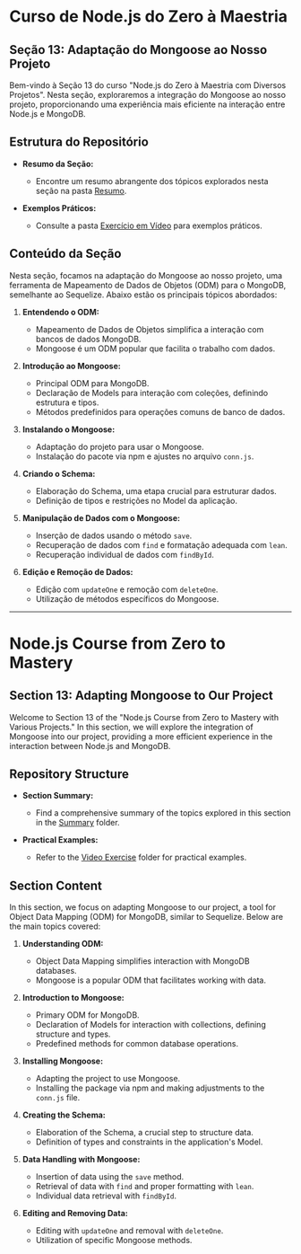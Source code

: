 # Curso de Node.js do Zero à Maestria

## Seção 13: Adaptação do Mongoose ao Nosso Projeto

Bem-vindo à Seção 13 do curso "Node.js do Zero à Maestria com Diversos Projetos". Nesta seção, exploraremos a integração do Mongoose ao nosso projeto, proporcionando uma experiência mais eficiente na interação entre Node.js e MongoDB.

## Estrutura do Repositório

- **Resumo da Seção:**
  - Encontre um resumo abrangente dos tópicos explorados nesta seção na pasta [Resumo](./RESUMO/).

- **Exemplos Práticos:**
  - Consulte a pasta [Exercício em Vídeo](./EXERCICIOS/EXERCICIO%20VIDEO%20AULA/) para exemplos práticos.

## Conteúdo da Seção

Nesta seção, focamos na adaptação do Mongoose ao nosso projeto, uma ferramenta de Mapeamento de Dados de Objetos (ODM) para o MongoDB, semelhante ao Sequelize. Abaixo estão os principais tópicos abordados:

1. **Entendendo o ODM:**
   - Mapeamento de Dados de Objetos simplifica a interação com bancos de dados MongoDB.
   - Mongoose é um ODM popular que facilita o trabalho com dados.

2. **Introdução ao Mongoose:**
   - Principal ODM para MongoDB.
   - Declaração de Models para interação com coleções, definindo estrutura e tipos.
   - Métodos predefinidos para operações comuns de banco de dados.

3. **Instalando o Mongoose:**
   - Adaptação do projeto para usar o Mongoose.
   - Instalação do pacote via npm e ajustes no arquivo `conn.js`.

4. **Criando o Schema:**
   - Elaboração do Schema, uma etapa crucial para estruturar dados.
   - Definição de tipos e restrições no Model da aplicação.

5. **Manipulação de Dados com o Mongoose:**
   - Inserção de dados usando o método `save`.
   - Recuperação de dados com `find` e formatação adequada com `lean`.
   - Recuperação individual de dados com `findById`.

6. **Edição e Remoção de Dados:**
   - Edição com `updateOne` e remoção com `deleteOne`.
   - Utilização de métodos específicos do Mongoose.

***

# Node.js Course from Zero to Mastery

## Section 13: Adapting Mongoose to Our Project

Welcome to Section 13 of the "Node.js Course from Zero to Mastery with Various Projects." In this section, we will explore the integration of Mongoose into our project, providing a more efficient experience in the interaction between Node.js and MongoDB.

## Repository Structure

- **Section Summary:**
  - Find a comprehensive summary of the topics explored in this section in the [Summary](./RESUMO/) folder.

- **Practical Examples:**
  - Refer to the [Video Exercise](./EXERCICIOS/EXERCICIO%20VIDEO%20AULA/) folder for practical examples.

## Section Content

In this section, we focus on adapting Mongoose to our project, a tool for Object Data Mapping (ODM) for MongoDB, similar to Sequelize. Below are the main topics covered:

1. **Understanding ODM:**
   - Object Data Mapping simplifies interaction with MongoDB databases.
   - Mongoose is a popular ODM that facilitates working with data.

2. **Introduction to Mongoose:**
   - Primary ODM for MongoDB.
   - Declaration of Models for interaction with collections, defining structure and types.
   - Predefined methods for common database operations.

3. **Installing Mongoose:**
   - Adapting the project to use Mongoose.
   - Installing the package via npm and making adjustments to the `conn.js` file.

4. **Creating the Schema:**
   - Elaboration of the Schema, a crucial step to structure data.
   - Definition of types and constraints in the application's Model.

5. **Data Handling with Mongoose:**
   - Insertion of data using the `save` method.
   - Retrieval of data with `find` and proper formatting with `lean`.
   - Individual data retrieval with `findById`.

6. **Editing and Removing Data:**
   - Editing with `updateOne` and removal with `deleteOne`.
   - Utilization of specific Mongoose methods.
